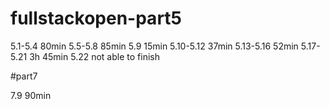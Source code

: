 # fullstackopen-part5

5.1-5.4 80min
5.5-5.8 85min
5.9 15min
5.10-5.12 37min
5.13-5.16 52min
5.17-5.21 3h 45min 5.22 not able to finish

#part7

7.9 90min